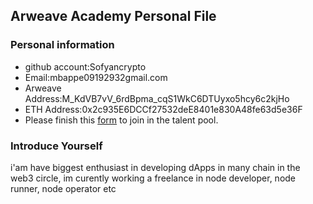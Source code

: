 ## Arweave Academy Personal File

### Personal information

- github account:Sofyancrypto
- Email:mbappe09192932gmail.com
- Arweave Address:M_KdVB7vV_6rdBpma_cqS1WkC6DTUyxo5hcy6c2kjHo
- ETH Address:0x2c935E6DCCf27532deE8401e830A48fe63d5e36F
- Please finish this [form](https://docs.google.com/forms/d/e/1FAIpQLSfWA5fIIcBgmRppm3jNz5vmf9Mai_QMVil-2pO4r7YKn_Zhtw/viewform?usp=sf_link) to join in the talent pool.

### Introduce Yourself
i'am have biggest enthusiast in developing dApps in many chain in the web3 circle, im curently working a freelance in node developer, node runner, node operator etc